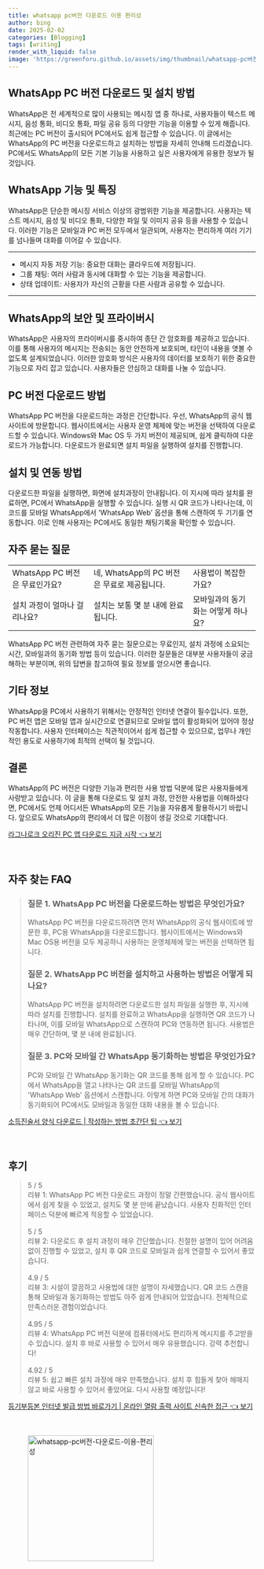 ```yaml
---
title: whatsapp pc버전 다운로드 이용 편리성
author: bing
date: 2025-02-02
categories: [Blogging]
tags: [writing]
render_with_liquid: false
image: 'https://greenforu.github.io/assets/img/thumbnail/whatsapp-pc버전-다운로드-이용-편리성.webp'
---
```



<h2 id='WhatsApp_PC_버전_다운로드_및_설치_방법'>WhatsApp PC 버전 다운로드 및 설치 방법</h2>

<p>WhatsApp은 전 세계적으로 많이 사용되는 메시징 앱 중 하나로, 사용자들이 텍스트 메시지, 음성 통화, 비디오 통화, 파일 공유 등의 다양한 기능을 이용할 수 있게 해줍니다. 최근에는 PC 버전이 출시되어 PC에서도 쉽게 접근할 수 있습니다. 이 글에서는 WhatsApp의 PC 버전을 다운로드하고 설치하는 방법을 자세히 안내해 드리겠습니다. PC에서도 WhatsApp의 모든 기본 기능을 사용하고 싶은 사용자에게 유용한 정보가 될 것입니다.</p>

<h2 id='WhatsApp_기능_및_특징'>WhatsApp 기능 및 특징</h2>

<p>WhatsApp은 단순한 메시징 서비스 이상의 광범위한 기능을 제공합니다. 사용자는 텍스트 메시지, 음성 및 비디오 통화, 다양한 파일 및 이미지 공유 등을 사용할 수 있습니다. 이러한 기능은 모바일과 PC 버전 모두에서 일관되며, 사용자는 편리하게 여러 기기를 넘나들며 대화를 이어갈 수 있습니다.</p>

<hr />

<ul>
    <li>메시지 자동 저장 기능: 중요한 대화는 클라우드에 저장됩니다.</li>
    <li>그룹 채팅: 여러 사람과 동시에 대화할 수 있는 기능을 제공합니다.</li>
    <li>상태 업데이트: 사용자가 자신의 근황을 다른 사람과 공유할 수 있습니다.</li>
</ul>

<hr />

<h2 id='WhatsApp의_보안_및_프라이버시'>WhatsApp의 보안 및 프라이버시</h2>

<p>WhatsApp은 사용자의 프라이버시를 중시하여 종단 간 암호화를 제공하고 있습니다. 이를 통해 사용자의 메시지는 전송되는 동안 안전하게 보호되며, 타인이 내용을 엿볼 수 없도록 설계되었습니다. 이러한 암호화 방식은 사용자의 데이터를 보호하기 위한 중요한 기능으로 자리 잡고 있습니다. 사용자들은 안심하고 대화를 나눌 수 있습니다.</p>

<h2 id='PC_버전_다운로드_방법'>PC 버전 다운로드 방법</h2>

<p>WhatsApp PC 버전을 다운로드하는 과정은 간단합니다. 우선, WhatsApp의 공식 웹사이트에 방문합니다. 웹사이트에서는 사용자 운영 체제에 맞는 버전을 선택하여 다운로드할 수 있습니다. Windows와 Mac OS 두 가지 버전이 제공되며, 쉽게 클릭하여 다운로드가 가능합니다. 다운로드가 완료되면 설치 파일을 실행하여 설치를 진행합니다.</p>

<h2 id='설치 및_연동_방법'>설치 및 연동 방법</h2>

<p>다운로드한 파일을 실행하면, 화면에 설치과정이 안내됩니다. 이 지시에 따라 설치를 완료하면, PC에서 WhatsApp을 실행할 수 있습니다. 실행 시 QR 코드가 나타나는데, 이 코드를 모바일 WhatsApp에서 'WhatsApp Web' 옵션을 통해 스캔하여 두 기기를 연동합니다. 이로 인해 사용자는 PC에서도 동일한 채팅기록을 확인할 수 있습니다.</p>

<h2 id='자주_묻는_질문'>자주 묻는 질문</h2>

<table>
    <tr>
        <td>WhatsApp PC 버전은 무료인가요?</td>
        <td>네, WhatsApp의 PC 버전은 무료로 제공됩니다.</td>
        <td>사용법이 복잡한가요?</td>
    </tr>
    <tr>
        <td>설치 과정이 얼마나 걸리나요?</td>
        <td>설치는 보통 몇 분 내에 완료됩니다.</td>
        <td>모바일과의 동기화는 어떻게 하나요?</td>
    </tr>
</table>

<p>WhatsApp PC 버전 관련하여 자주 묻는 질문으로는 무료인지, 설치 과정에 소요되는 시간, 모바일과의 동기화 방법 등이 있습니다. 이러한 질문들은 대부분 사용자들이 궁금해하는 부분이며, 위의 답변을 참고하여 필요 정보를 얻으시면 좋습니다.</p>

<h2 id='기타_정보'>기타 정보</h2>

<p>WhatsApp을 PC에서 사용하기 위해서는 안정적인 인터넷 연결이 필수입니다. 또한, PC 버전 앱은 모바일 앱과 실시간으로 연결되므로 모바일 앱이 활성화되어 있어야 정상 작동합니다. 사용자 인터페이스는 직관적이어서 쉽게 접근할 수 있으므로, 업무나 개인적인 용도로 사용하기에 최적의 선택이 될 것입니다.</p>

<h2 id='결론'>결론</h2>

<p>WhatsApp의 PC 버전은 다양한 기능과 편리한 사용 방법 덕분에 많은 사용자들에게 사랑받고 있습니다. 이 글을 통해 다운로드 및 설치 과정, 안전한 사용법을 이해하셨다면, PC에서도 언제 어디서든 WhatsApp의 모든 기능을 자유롭게 활용하시기 바랍니다. 앞으로도 WhatsApp의 편리에서 더 많은 이점이 생길 것으로 기대합니다.</p>


<p><a class="click-button" title="라그나로크 오리진 PC 앱 다운로드 지금 시작" href="https://greenforu.github.io/posts/%EB%9D%BC%EA%B7%B8%EB%82%98%EB%A1%9C%ED%81%AC-%EC%98%A4%EB%A6%AC%EC%A7%84-PC-%EC%95%B1-%EB%8B%A4%EC%9A%B4%EB%A1%9C%EB%93%9C-%EC%A7%80%EA%B8%88-%EC%8B%9C%EC%9E%91/" rel="dofollow">라그나로크 오리진 PC 앱 다운로드 지금 시작 👈 보기</a></p><br>
<h2 id='자주_찾는_FAQ'>자주 찾는 FAQ</h2>
<div itemscope="" itemtype="https://schema.org/FAQPage"> 
<blockquote> 
<div itemscope="" itemprop="mainEntity" itemtype="https://schema.org/Question"> 
<h3 itemprop="name">질문 1. WhatsApp PC 버전을 다운로드하는 방법은 무엇인가요?</h3> 
<div itemscope="" itemprop="acceptedAnswer" itemtype="https://schema.org/Answer"> 
<span itemprop="text"> 
<p>WhatsApp PC 버전을 다운로드하려면 먼저 WhatsApp의 공식 웹사이트에 방문한 후, PC용 WhatsApp을 다운로드합니다. 웹사이트에서는 Windows와 Mac OS용 버전을 모두 제공하니 사용하는 운영체제에 맞는 버전을 선택하면 됩니다.</p> 
</span> 
</div> 
</div> 
<div itemscope="" itemprop="mainEntity" itemtype="https://schema.org/Question"> 
<h3 itemprop="name">질문 2. WhatsApp PC 버전을 설치하고 사용하는 방법은 어떻게 되나요?</h3> 
<div itemscope="" itemprop="acceptedAnswer" itemtype="https://schema.org/Answer"> 
<span itemprop="text"> 
<p>WhatsApp PC 버전을 설치하려면 다운로드한 설치 파일을 실행한 후, 지시에 따라 설치를 진행합니다. 설치를 완료하고 WhatsApp을 실행하면 QR 코드가 나타나며, 이를 모바일 WhatsApp으로 스캔하여 PC와 연동하면 됩니다. 사용법은 매우 간단하며, 몇 분 내에 완료됩니다.</p> 
</span> 
</div> 
</div> 
<div itemscope="" itemprop="mainEntity" itemtype="https://schema.org/Question"> 
<h3 itemprop="name">질문 3. PC와 모바일 간 WhatsApp 동기화하는 방법은 무엇인가요?</h3> 
<div itemscope="" itemprop="acceptedAnswer" itemtype="https://schema.org/Answer"> 
<span itemprop="text"> 
<p>PC와 모바일 간 WhatsApp 동기화는 QR 코드를 통해 쉽게 할 수 있습니다. PC에서 WhatsApp을 열고 나타나는 QR 코드를 모바일 WhatsApp의 'WhatsApp Web' 옵션에서 스캔합니다. 이렇게 하면 PC와 모바일 간의 대화가 동기화되어 PC에서도 모바일과 동일한 대화 내용을 볼 수 있습니다.</p> 
</span> 
</div> 
</div> 
</blockquote> 
</div>
<p><a class="click-button" title="소득진술서 양식 다운로드 | 작성하는 방법 초간단 팁" href="https://greenforu.github.io/posts/%EC%86%8C%EB%93%9D%EC%A7%84%EC%88%A0%EC%84%9C-%EC%96%91%EC%8B%9D-%EB%8B%A4%EC%9A%B4%EB%A1%9C%EB%93%9C-%EC%9E%91%EC%84%B1%ED%95%98%EB%8A%94-%EB%B0%A9%EB%B2%95-%EC%B4%88%EA%B0%84%EB%8B%A8-%ED%8C%81/" rel="dofollow">소득진술서 양식 다운로드 | 작성하는 방법 초간단 팁 👈 보기</a></p><br>
<h2 id='후기'>후기</h2>
<div itemscope itemtype="https://schema.org/Product">
  <blockquote>
  <div itemprop="review" itemscope itemtype="https://schema.org/Review">
      <div itemprop="reviewRating" itemscope itemtype="https://schema.org/Rating"> <span itemprop="ratingValue">5</span> / <span itemprop="bestRating">5</span> </div>
      <span itemprop="reviewBody">리뷰 1: WhatsApp PC 버전 다운로드 과정이 정말 간편했습니다. 공식 웹사이트에서 쉽게 찾을 수 있었고, 설치도 몇 분 만에 끝났습니다. 사용자 친화적인 인터페이스 덕분에 빠르게 적응할 수 있었습니다.</span>
  </div>
  <br>
  <div itemprop="review" itemscope itemtype="https://schema.org/Review">
      <div itemprop="reviewRating" itemscope itemtype="https://schema.org/Rating"> <span itemprop="ratingValue">5</span> / <span itemprop="bestRating">5</span> </div>
      <span itemprop="reviewBody">리뷰 2: 다운로드 후 설치 과정이 매우 간단했습니다. 친절한 설명이 있어 어려움 없이 진행할 수 있었고, 설치 후 QR 코드로 모바일과 쉽게 연결할 수 있어서 좋았습니다.</span>
  </div>
  <br>
  <div itemprop="review" itemscope itemtype="https://schema.org/Review">
      <div itemprop="reviewRating" itemscope itemtype="https://schema.org/Rating"> <span itemprop="ratingValue">4.9</span> / <span itemprop="bestRating">5</span> </div>
      <span itemprop="reviewBody">리뷰 3: 시설이 깔끔하고 사용법에 대한 설명이 자세했습니다. QR 코드 스캔을 통해 모바일과 동기화하는 방법도 아주 쉽게 안내되어 있었습니다. 전체적으로 만족스러운 경험이었습니다.</span>
  </div>
  <br>
  <div itemprop="review" itemscope itemtype="https://schema.org/Review">
      <div itemprop="reviewRating" itemscope itemtype="https://schema.org/Rating"> <span itemprop="ratingValue">4.95</span> / <span itemprop="bestRating">5</span> </div>
      <span itemprop="reviewBody">리뷰 4: WhatsApp PC 버전 덕분에 컴퓨터에서도 편리하게 메시지를 주고받을 수 있습니다. 설치 후 바로 사용할 수 있어서 매우 유용했습니다. 강력 추천합니다!</span>
  </div>
  <br>
  <div itemprop="review" itemscope itemtype="https://schema.org/Review">
      <div itemprop="reviewRating" itemscope itemtype="https://schema.org/Rating"> <span itemprop="ratingValue">4.92</span> / <span itemprop="bestRating">5</span> </div>
      <span itemprop="reviewBody">리뷰 5: 쉽고 빠른 설치 과정에 매우 만족했습니다. 설치 후 힘들게 찾아 헤매지 않고 바로 사용할 수 있어서 좋았어요. 다시 사용할 예정입니다!</span>
  </div>
  </blockquote>
</div>
<p><a class="click-button" title="등기부등본 인터넷 발급 방법 바로가기 | 온라인 열람 출력 사이트 신속한 접근" href="https://greenforu.github.io/posts/%EB%93%B1%EA%B8%B0%EB%B6%80%EB%93%B1%EB%B3%B8-%EC%9D%B8%ED%84%B0%EB%84%B7-%EB%B0%9C%EA%B8%89-%EB%B0%A9%EB%B2%95-%EB%B0%94%EB%A1%9C%EA%B0%80%EA%B8%B0-%EC%98%A8%EB%9D%BC%EC%9D%B8-%EC%97%B4%EB%9E%8C-%EC%B6%9C%EB%A0%A5-%EC%82%AC%EC%9D%B4%ED%8A%B8-%EC%8B%A0%EC%86%8D%ED%95%9C-%EC%A0%91%EA%B7%BC/" rel="dofollow">등기부등본 인터넷 발급 방법 바로가기 | 온라인 열람 출력 사이트 신속한 접근 👈 보기</a></p><br>
<figure class="image"><img src="https://greenforu.github.io/assets/img/thumbnail/whatsapp-pc버전-다운로드-이용-편리성.webp" alt="whatsapp-pc버전-다운로드-이용-편리성" width="256" height="256"></figure>